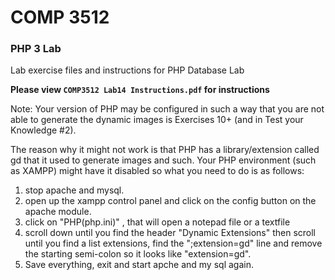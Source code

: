 # COMP 3512
### PHP 3 Lab 
Lab exercise files and instructions for PHP Database Lab

**Please view `COMP3512 Lab14 Instructions.pdf` for instructions**

Note: Your version of PHP may be configured in such a way that you are not able to generate the dynamic images is Exercises 10+ (and in Test your Knowledge #2).

The reason why it might not work is that PHP has a library/extension called gd that it used to generate images and such. Your PHP environment (such as XAMPP) might have it disabled so what you need to do is as follows: 
1. stop apache and mysql. 
2. open up the xampp control panel and click on the config button on the apache module.
3. click on "PHP(php.ini)" , that will open a notepad file or a textfile 
4. scroll down until you find the header "Dynamic Extensions" then scroll until you find a list extensions, find the ";extension=gd" line and remove the starting semi-colon so it looks like "extension=gd". 
5. Save everything, exit and start apche and my sql again.

